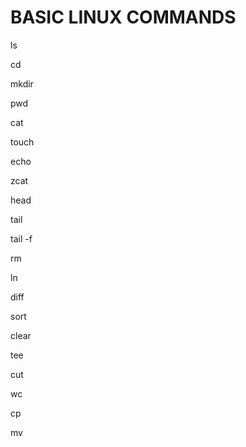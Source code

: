 # BASIC LINUX COMMANDS

 ls 
 
 cd
 
 mkdir
 
 pwd
 
 cat
 
 touch
 
 echo
 
 zcat
 
 head
 
 tail 
 
 tail -f 
 
 rm 
 
 ln 
 
 diff
 
 sort
 
 clear
 
 tee 
 
 cut
 
 wc 
 
 cp
 
 mv
